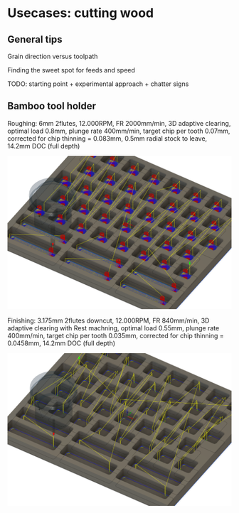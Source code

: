 # Usecases: cutting wood

## General tips

Grain direction versus toolpath

Finding the sweet spot for feeds and speed

TODO: starting point + experimental approach + chatter signs

## Bamboo tool holder

Roughing: 6mm 2flutes, 12.000RPM, FR 2000mm/min, 3D adaptive clearing, optimal load 0.8mm, plunge rate 400mm/min, target chip per tooth 0.07mm, corrected for chip thinning = 0.083mm, 0.5mm radial stock to leave, 14.2mm DOC \(full depth\)

![](.gitbook/assets/fs_usecases_toolholder_roughing_toolpath.png)

Finishing: 3.175mm 2flutes downcut, 12.000RPM, FR 840mm/min, 3D adaptive clearing with Rest machning, optimal load 0.55mm, plunge rate 400mm/min, target chip per tooth 0.035mm, corrected for chip thinning = 0.0458mm, 14.2mm DOC \(full depth\)

![](.gitbook/assets/fs_usecases_toolholder_finishing_toolpath.png)







